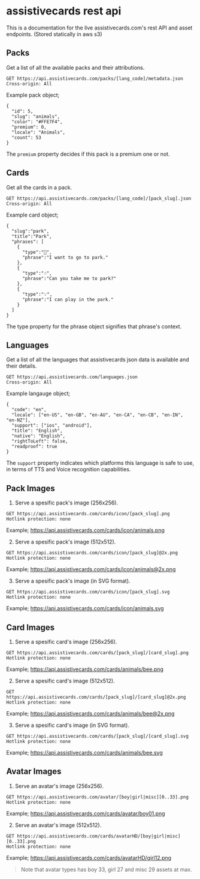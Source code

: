 # assistivecards rest api

This is a documentation for the live assistivecards.com's rest API and asset endpoints. (Stored statically in aws s3)

## Packs
Get a list of all the available packs and their attributions.

```
GET https://api.assistivecards.com/packs/[lang_code]/metadata.json
Cross-origin: All
```
Example pack object;
```JS
{
  "id": 5,
  "slug": "animals",
  "color": "#FFE7F4",
  "premium": 0,
  "locale": "Animals",
  "count": 53
}
```
The `premium` property decides if this pack is a premium one or not.

## Cards
Get all the cards in a pack.

```
GET https://api.assistivecards.com/packs/[lang_code]/[pack_slug].json
Cross-origin: All
```

Example card object;
```JS
{
  "slug":"park",
  "title":"Park",
  "phrases": [
    {
      "type":"🙋",
      "phrase":"I want to go to park."
    },
    {
      "type":"☝️",
      "phrase":"Can you take me to park?"
    },
    {
      "type":"💡",
      "phrase":"I can play in the park."
    }
  ]
}
```
The type property for the phrase object signifies that phrase's context.


## Languages
Get a list of all the languages that assistivecards json data is available and their details.

```
GET https://api.assistivecards.com/languages.json
Cross-origin: All
```

Example langauge object;
```JS
{
  "code": "en",
  "locale": ["en-US", "en-GB", "en-AU", "en-CA", "en-CB", "en-IN", "en-NZ"],
  "support": ["ios", "android"],
  "title": "English",
  "native": "English",
  "rightToLeft": false,
  "readproof": true
}
```
The `support` property indicates which platforms this language is safe to use, in terms of TTS and Voice recognition capabilities.

## Pack Images

1) Serve a spesific pack's image (256x256).

```
GET https://api.assistivecards.com/cards/icon/[pack_slug].png
Hotlink protection: none
```

Example;
https://api.assistivecards.com/cards/icon/animals.png

2) Serve a spesific pack's image (512x512).

```
GET https://api.assistivecards.com/cards/icon/[pack_slug]@2x.png
Hotlink protection: none
```

Example;
https://api.assistivecards.com/cards/icon/animals@2x.png

3) Serve a spesific pack's image (in SVG format).

```
GET https://api.assistivecards.com/cards/icon/[pack_slug].svg
Hotlink protection: none
```

Example;
https://api.assistivecards.com/cards/icon/animals.svg

## Card Images

1) Serve a spesific card's image (256x256).

```
GET https://api.assistivecards.com/cards/[pack_slug]/[card_slug].png
Hotlink protection: none
```

Example;
https://api.assistivecards.com/cards/animals/bee.png

2) Serve a spesific card's image (512x512).

```
GET https://api.assistivecards.com/cards/[pack_slug]/[card_slug]@2x.png
Hotlink protection: none
```

Example;
https://api.assistivecards.com/cards/animals/bee@2x.png

3) Serve a spesific card's image (in SVG format).

```
GET https://api.assistivecards.com/cards/[pack_slug]/[card_slug].svg
Hotlink protection: none
```

Example;
https://api.assistivecards.com/cards/animals/bee.svg

## Avatar Images

1) Serve an avatar's image (256x256).

```
GET https://api.assistivecards.com/avatar/[boy|girl|misc][0..33].png
Hotlink protection: none
```

Example;
https://api.assistivecards.com/cards/avatar/boy01.png

2) Serve an avatar's image (512x512).

```
GET https://api.assistivecards.com/cards/avatarHD/[boy|girl|misc][0..33].png
Hotlink protection: none
```

Example;
https://api.assistivecards.com/cards/avatarHD/girl12.png

> Note that avatar types has boy 33, girl 27 and misc 29 assets at max.
